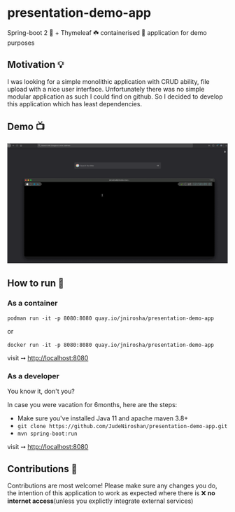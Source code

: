 # presentation-demo-app
Spring-boot 2 🚀 + Thymeleaf ☘️ containerised 🐳 application for demo purposes

## Motivation 💡

I was looking for a simple monolithic application with CRUD ability, file upload with a nice user interface. Unfortunately there was no simple modular application as such I could find on github. So I decided to develop this application which has least dependencies. 

## Demo 📺

![Demo](./doc/demo.gif)

## How to run 🏃

### As a container

```
podman run -it -p 8080:8080 quay.io/jnirosha/presentation-demo-app
```

or 

```
docker run -it -p 8080:8080 quay.io/jnirosha/presentation-demo-app
```

visit ➙ [http://localhost:8080](http://localhost:8080)

### As a developer

You know it, don't you? 

In case you were vacation for 6months, here are the steps:

- Make sure you've installed Java 11 and apache maven 3.8+
- `git clone https://github.com/JudeNiroshan/presentation-demo-app.git`
-  `mvn spring-boot:run`

visit ➙ [http://localhost:8080](http://localhost:8080)

## Contributions 🤝

Contributions are most welcome! Please make sure any changes you do, the intention of this application to work as expected where there is ❌ **no internet access**(unless you explictly integrate external services)

